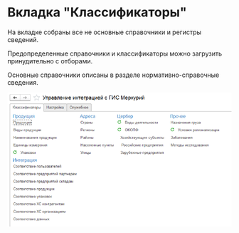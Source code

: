 # Вкладка "Классификаторы"

На вкладке собраны все не основные справочники и регистры сведений.

Предопределенные справочники и классификаторы можно загрузить принудительно с отборами.

Основные справочники описаны в разделе нормативно-справочные сведения.

[![1][1]][1]

[1]: ClassifiersTab.assets/1.png
